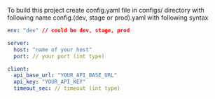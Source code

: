 To build this project create config.yaml file in configs/ directory with following name config.(dev, stage or prod).yaml with following syntax
```yaml
env: "dev" // could be dev, stage, prod

server:
  host: "name of your host"
  port: // your port (int type)

client:
  api_base_url: "YOUR_API_BASE_URL"
  api_key: "YOUR_API_KEY"
  timeout_sec: // timeout (int type)
```
